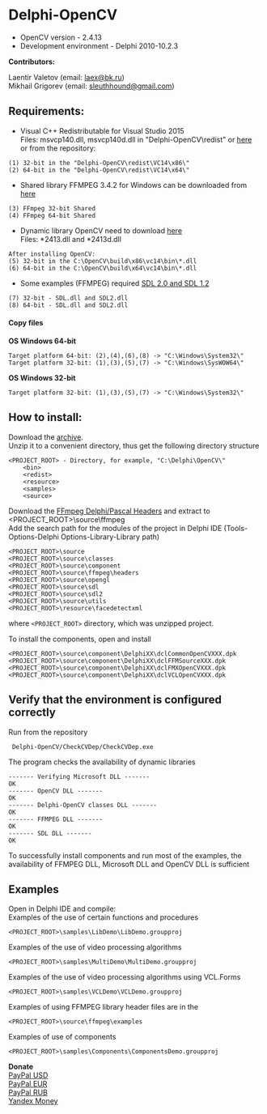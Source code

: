 # Delphi-OpenCV
* OpenCV version - 2.4.13<br>
* Development environment - Delphi 2010-10.2.3<br>

<b>Contributors:</b>

 Laentir Valetov (email: laex@bk.ru)<br>
 Mikhail Grigorev (email: sleuthhound@gmail.com)

## Requirements:
* Visual C++ Redistributable for Visual Studio 2015<br>
Files: msvcp140.dll, msvcp140d.dll in "Delphi-OpenCV\redist\" or [here][2]<br>
or from the repository:
```
(1) 32-bit in the "Delphi-OpenCV\redist\VC14\x86\"
(2) 64-bit in the "Delphi-OpenCV\redist\VC14\x64\"
```
* Shared library FFMPEG 3.4.2 for Windows can be downloaded from [here][5]<br>
```
(3) FFmpeg 32-bit Shared
(4) FFmpeg 64-bit Shared
```
* Dynamic library OpenCV need to download [here][4]<br>
Files: *2413.dll and *2413d.dll
```
After installing OpenCV:
(5) 32-bit in the C:\OpenCV\build\x86\vc14\bin\*.dll
(6) 64-bit in the C:\OpenCV\build\x64\vc14\bin\*.dll
```
* Some examples (FFMPEG) required [SDL 2.0 and SDL 1.2][3]<br>
```
(7) 32-bit - SDL.dll and SDL2.dll
(8) 64-bit - SDL.dll and SDL2.dll
```

#### Copy files
<b>OS Windows 64-bit</b><br>
```
Target platform 64-bit: (2),(4),(6),(8) -> "C:\Windows\System32\"
Target platform 32-bit: (1),(3),(5),(7) -> "C:\Windows\SysWOW64\"
```
<b>OS Windows 32-bit</b><br>
```
Target platform 32-bit: (1),(3),(5),(7) -> "C:\Windows\System32\"
```

## How to install:
Download the [archive][1].<br>
Unzip it to a convenient directory, thus get the following directory structure<br>
```
<PROJECT_ROOT> - Directory, for example, "C:\Delphi\OpenCV\"
	<bin>
	<redist>
	<resource>
	<samples>
	<source>
```
Download the [FFmpeg Delphi/Pascal Headers][6] and extract to <PROJECT_ROOT>\source\ffmpeg<br>
Add the search path for the modules of the project in Delphi IDE (Tools-Options-Delphi Options-Library-Library path)
```
<PROJECT_ROOT>\source
<PROJECT_ROOT>\source\classes
<PROJECT_ROOT>\source\component
<PROJECT_ROOT>\source\ffmpeg\headers
<PROJECT_ROOT>\source\opengl
<PROJECT_ROOT>\source\sdl
<PROJECT_ROOT>\source\sdl2
<PROJECT_ROOT>\source\utils
<PROJECT_ROOT>\resource\facedetectxml
```
where ```<PROJECT_ROOT>``` directory, which was unzipped project.<br>

To install the components, open and install
```
<PROJECT_ROOT>\source\component\DelphiXX\dclCommonOpenCVXXX.dpk
<PROJECT_ROOT>\source\component\DelphiXX\dclFFMSourceXXX.dpk
<PROJECT_ROOT>\source\component\DelphiXX\dclFMXOpenCVXXX.dpk
<PROJECT_ROOT>\source\component\DelphiXX\dclVCLOpenCVXXX.dpk
```
## Verify that the environment is configured correctly
Run from the repository
```
 Delphi-OpenCV/CheckCVDep/CheckCVDep.exe
```
The program checks the availability of dynamic libraries
```
------- Verifying Microsoft DLL -------
OK
------- OpenCV DLL -------
OK
------- Delphi-OpenCV classes DLL -------
OK
------- FFMPEG DLL -------
OK
------- SDL DLL -------
OK
```
To successfully install components and run most of the examples, the availability of FFMPEG DLL, Microsoft DLL and OpenCV DLL is sufficient
## Examples
Open in Delphi IDE and compile:<br>
Examples of the use of certain functions and procedures 
```
<PROJECT_ROOT>\samples\LibDemo\LibDemo.groupproj
```
Examples of the use of video processing algorithms
```
<PROJECT_ROOT>\samples\MultiDemo\MultiDemo.groupproj
```
Examples of the use of video processing algorithms using VCL.Forms
```
<PROJECT_ROOT>\samples\VCLDemo\VCLDemo.groupproj
```
Examples of using FFMPEG library header files are in the
```
<PROJECT_ROOT>\source\ffmpeg\examples
```
Examples of use of components
```
<PROJECT_ROOT>\samples\Components\ComponentsDemo.groupproj
```
<b>Donate</b><br>
<a href="https://www.paypal.com/cgi-bin/webscr?cmd=_s-xclick&hosted_button_id=5Z5JQ7C9JCJQN">PayPal USD</a><br>
<a href="https://www.paypal.com/cgi-bin/webscr?cmd=_s-xclick&hosted_button_id=WQYST8J8PR4K2">PayPal EUR</a><br>
<a href="https://www.paypal.com/cgi-bin/webscr?cmd=_s-xclick&hosted_button_id=XN8D6TJMSXPFL">PayPal RUB</a><br>
<a href="https://money.yandex.ru/to/410011600173245">Yandex Money</a>


[1]: https://github.com/Laex/Delphi-OpenCV/archive/master.zip
[2]: https://www.microsoft.com/en-us/download/details.aspx?id=48145
[3]: https://www.libsdl.org/index.php
[4]: https://github.com/opencv/opencv/releases/tag/2.4.13.3
[5]: http://ffmpeg.zeranoe.com/builds/
[6]: http://www.delphiffmpeg.com/headers/
